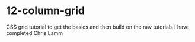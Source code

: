 # 12-column-grid
CSS grid tutorial to get the basics and then build on the nav tutorials I have completed Chris Lamm
